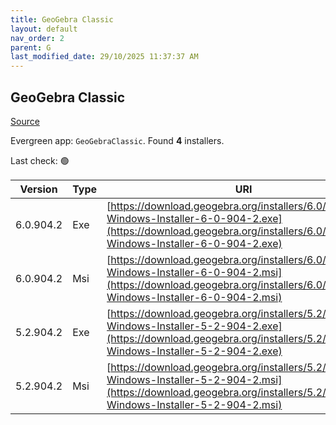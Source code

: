 ```yaml
---
title: GeoGebra Classic
layout: default
nav_order: 2
parent: G
last_modified_date: 29/10/2025 11:37:37 AM
---
```


## GeoGebra Classic

[Source](https://www.geogebra.org)

Evergreen app: `GeoGebraClassic`. Found **4** installers.

Last check: 🟢

| Version   | Type | URI                                                                                                                                                                            |
| --------- | ---- | ------------------------------------------------------------------------------------------------------------------------------------------------------------------------------ |
| 6.0.904.2 | Exe  | [https://download.geogebra.org/installers/6.0/GeoGebra-Windows-Installer-6-0-904-2.exe](https://download.geogebra.org/installers/6.0/GeoGebra-Windows-Installer-6-0-904-2.exe) |
| 6.0.904.2 | Msi  | [https://download.geogebra.org/installers/6.0/GeoGebra-Windows-Installer-6-0-904-2.msi](https://download.geogebra.org/installers/6.0/GeoGebra-Windows-Installer-6-0-904-2.msi) |
| 5.2.904.2 | Exe  | [https://download.geogebra.org/installers/5.2/GeoGebra-Windows-Installer-5-2-904-2.exe](https://download.geogebra.org/installers/5.2/GeoGebra-Windows-Installer-5-2-904-2.exe) |
| 5.2.904.2 | Msi  | [https://download.geogebra.org/installers/5.2/GeoGebra-Windows-Installer-5-2-904-2.msi](https://download.geogebra.org/installers/5.2/GeoGebra-Windows-Installer-5-2-904-2.msi) |
